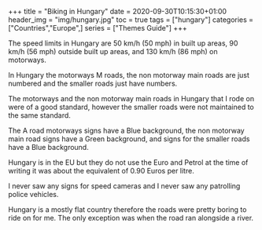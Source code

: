 +++
title = "Biking in Hungary"
date = 2020-09-30T10:15:30+01:00
header_img = "img/hungary.jpg"
toc = true
tags = ["hungary"]
categories = ["Countries","Europe",]
series = ["Themes Guide"]
+++

The speed limits in Hungary are 50 km/h (50 mph) in built up areas, 90 km/h (56 mph) outside built up areas, and 130 km/h (86 mph) on motorways.

In Hungary the motorways M roads, the non motorway main roads are just numbered and the smaller roads just have numbers.

The motorways and the non motorway main roads in Hungary that I rode on were of a good standard, however the smaller roads were not maintained to the same standard.

The A road motorways signs have a Blue background, the non motorway main road signs have a Green background, and signs for the smaller roads have a Blue background.

Hungary is in the EU but they do not use the Euro and Petrol at the time of writing it was about the equivalent of 0.90 Euros per litre.

I never saw any signs for speed cameras and I never saw any patrolling police vehicles.

Hungary is a mostly flat country therefore the roads were pretty boring to ride on for me. The only exception was when the road ran alongside a river.
